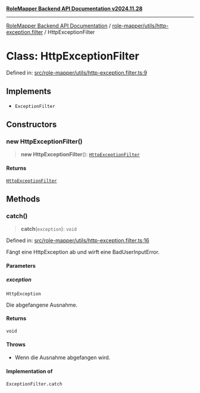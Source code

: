 [**RoleMapper Backend API Documentation v2024.11.28**](../../../../README.md)

***

[RoleMapper Backend API Documentation](../../../../modules.md) / [role-mapper/utils/http-exception.filter](../README.md) / HttpExceptionFilter

# Class: HttpExceptionFilter

Defined in: [src/role-mapper/utils/http-exception.filter.ts:9](https://github.com/FlowCraft-AG/RoleMapper/blob/046a4446f7c1ce6f2997dfd7b028c1b4223ffb6a/backend/src/role-mapper/utils/http-exception.filter.ts#L9)

## Implements

- `ExceptionFilter`

## Constructors

### new HttpExceptionFilter()

> **new HttpExceptionFilter**(): [`HttpExceptionFilter`](HttpExceptionFilter.md)

#### Returns

[`HttpExceptionFilter`](HttpExceptionFilter.md)

## Methods

### catch()

> **catch**(`exception`): `void`

Defined in: [src/role-mapper/utils/http-exception.filter.ts:16](https://github.com/FlowCraft-AG/RoleMapper/blob/046a4446f7c1ce6f2997dfd7b028c1b4223ffb6a/backend/src/role-mapper/utils/http-exception.filter.ts#L16)

Fängt eine HttpException ab und wirft eine BadUserInputError.

#### Parameters

##### exception

`HttpException`

Die abgefangene Ausnahme.

#### Returns

`void`

#### Throws

- Wenn die Ausnahme abgefangen wird.

#### Implementation of

`ExceptionFilter.catch`
